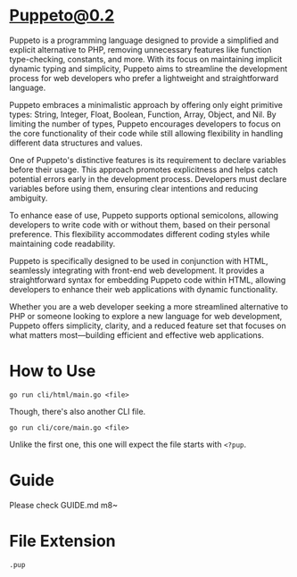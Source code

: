 # Puppeto@0.2

Puppeto is a programming language designed to provide a simplified and explicit alternative to PHP, removing unnecessary features like function type-checking, constants, and more. With its focus on maintaining implicit dynamic typing and simplicity, Puppeto aims to streamline the development process for web developers who prefer a lightweight and straightforward language.

Puppeto embraces a minimalistic approach by offering only eight primitive types: String, Integer, Float, Boolean, Function, Array, Object, and Nil. By limiting the number of types, Puppeto encourages developers to focus on the core functionality of their code while still allowing flexibility in handling different data structures and values.

One of Puppeto's distinctive features is its requirement to declare variables before their usage. This approach promotes explicitness and helps catch potential errors early in the development process. Developers must declare variables before using them, ensuring clear intentions and reducing ambiguity.

To enhance ease of use, Puppeto supports optional semicolons, allowing developers to write code with or without them, based on their personal preference. This flexibility accommodates different coding styles while maintaining code readability.

Puppeto is specifically designed to be used in conjunction with HTML, seamlessly integrating with front-end web development. It provides a straightforward syntax for embedding Puppeto code within HTML, allowing developers to enhance their web applications with dynamic functionality.

Whether you are a web developer seeking a more streamlined alternative to PHP or someone looking to explore a new language for web development, Puppeto offers simplicity, clarity, and a reduced feature set that focuses on what matters most—building efficient and effective web applications.

# How to Use
```
go run cli/html/main.go <file>
```

Though, there's also another CLI file. 
```
go run cli/core/main.go <file>
```
Unlike the first one, this one will expect the file starts with `<?pup`.

# Guide
Please check GUIDE.md m8~

# File Extension
`.pup`